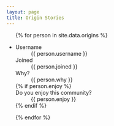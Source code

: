 ```yaml
---
layout: page
title: Origin Stories
---
```


<ul class="origins">
{% for person in site.data.origins %}
	<li>
		<dl>
			<dt>Username</dt>
			<dd>{{ person.username }}</dd>
			<dt>Joined</dt>
			<dd>{{ person.joined }}</dd>
			<dt>Why?</dt>
			<dd>{{ person.why }}</dd>
			{% if person.enjoy %}
				<dt>Do you enjoy this community?</dt>
				<dd>{{ person.enjoy }}</dd>
			{% endif %}
		</dl>
	</li>
{% endfor %}
</ul>
